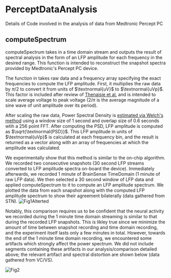 # PerceptDataAnalysis
Details of Code involved in the analysis of data from Medtronic Percept PC
## computeSpectrum
computeSpectrum takes in a time domain stream and outputs the result of spectral analysis in the form of an LFP amplitude for each frequency in the desired range. This function is intended to reconstruct the snapshot spectra provided by Medtronic's Percept PC device.

The function in takes raw data and a frequency array specifying the exact frequencies to compute the LFP amplitude. First, it multiplies the raw data by $\pi/2$ to convert it from units of $\textnormal{uV}$ to $\textnormal{uVp}$. This factor is included after review of [Thenaisie et al.](https://iopscience.iop.org/article/10.1088/1741-2552/ac1d5b) and is intended to scale average voltage to peak voltage ($2/\pi$ is the average magnitude of a sine wave of unit amplitude over its period).

After scaling the raw data, Power Spectral Density is [estimated via Welch's method](https://www.mathworks.com/help/signal/ref/pwelch.html) using a window size of 1 second and overlap size of 0.6 seconds wtih a 256 point FFT. After computing the PSD, LFP amplitude is computed as $\sqrt{\textnormal{PSD}}$. This LFP amplitude in units of $\textnormal{uVp}$ is calculated at each frequency bin, and the result is returned as a vector along with an array of frequencies at which the amplitude was calculated.

We experimentally show that this method is similar to the on-chip algorithm. We recorded two consecutive snapshots (30 second LFP streams converted to LFP amplitude spectra on-board the device). Immediately afterwards, we recorded 1 minute of BrainSense TimeDomain (1 minute of raw LFP data). We then selected a 30 second window of LFP data and applied computeSpectrum to it to compute an LFP amplitude spectrum. We plotted the data from each snapshot along with the computed LFP amplitude spectrum to show their agreement bilaterally (data gathered from STN). ![Fig1Alterted](https://user-images.githubusercontent.com/68879124/229304473-6b51a723-8184-4bc5-ba45-63ad5841c7a1.png)

Notably, this comparison requires us to be confident that the neural activity we recorded during the 1 minute time domain streaming is similar to that during the recorded LFP snapshots. This is likley true since we minimize the amount of time between snapshot recording and time domain recording, and the experiment itself lasts only a few minutes in total. However, towards the end of the 1 minute time domain recording, we encountered some artifacts which strongly affect the power spectrum. We did not include segments containing these artifacts in our analysis/comparison detailed above; the relevant artifact and spectral distortion are shown below (data gathered from VC/VS).

![Fig2](https://user-images.githubusercontent.com/68879124/229225749-2cfea2a8-2f9d-43a8-980d-ad9e4868cd61.png)
